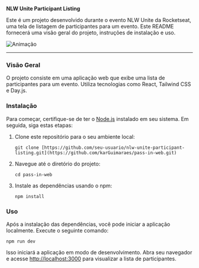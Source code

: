 **NLW Unite Participant Listing**

Este é um projeto desenvolvido durante o evento NLW Unite da Rocketseat, uma tela de listagem de participantes para um evento. Este README fornecerá uma visão geral do projeto, instruções de instalação e uso.

![Animação](https://github.com/karGuimaraes/pass-in-web/assets/39937365/0d2ff366-7204-4ce7-9945-25d1679345dd)

---

### Visão Geral

O projeto consiste em uma aplicação web que exibe uma lista de participantes para um evento. Utiliza tecnologias como React, Tailwind CSS e Day.js.

### Instalação

Para começar, certifique-se de ter o [Node.js](https://nodejs.org/) instalado em seu sistema. Em seguida, siga estas etapas:

1. Clone este repositório para o seu ambiente local:

   ```
   git clone [https://github.com/seu-usuario/nlw-unite-participant-listing.git](https://github.com/karGuimaraes/pass-in-web.git)
   ```

2. Navegue até o diretório do projeto:

   ```
   cd pass-in-web
   ```

3. Instale as dependências usando o npm:

   ```
   npm install
   ```

### Uso

Após a instalação das dependências, você pode iniciar a aplicação localmente. Execute o seguinte comando:

```
npm run dev
```

Isso iniciará a aplicação em modo de desenvolvimento. Abra seu navegador e acesse [http://localhost:3000](http://localhost:3000) para visualizar a lista de participantes.

